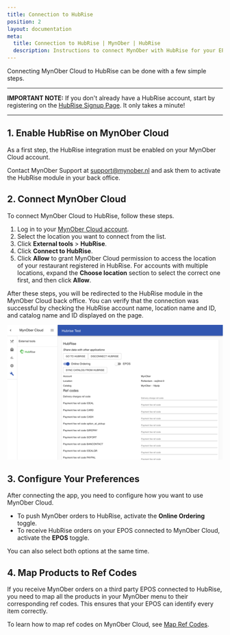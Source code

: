 ```yaml
---
title: Connection to HubRise
position: 2
layout: documentation
meta:
  title: Connection to HubRise | MynOber | HubRise
  description: Instructions to connect MynOber with HubRise for your EPOS to work with other apps as a cohesive whole. Connect apps and synchronise your data.
---
```


Connecting MynOber Cloud to HubRise can be done with a few simple steps.

---

**IMPORTANT NOTE:** If you don't already have a HubRise account, start by registering on the [HubRise Signup Page](https://manager.hubrise.com/signup). It only takes a minute!

---

## 1. Enable HubRise on MynOber Cloud

As a first step, the HubRise integration must be enabled on your MynOber Cloud account.

Contact MynOber Support at [support@mynober.nl](mailto:support@mynober.nl) and ask them to activate the HubRise module in your back office.

## 2. Connect MynOber Cloud

To connect MynOber Cloud to HubRise, follow these steps.

1. Log in to your [MynOber Cloud account](https://cloud.mynober.nl/).
1. Select the location you want to connect from the list.
1. Click **External tools** > **HubRise**.
1. Click **Connect to HubRise**.
1. Click **Allow** to grant MynOber Cloud permission to access the location of your restaurant registered in HubRise. For accounts with multiple locations, expand the **Choose location** section to select the correct one first, and then click **Allow**.

After these steps, you will be redirected to the HubRise module in the MynOber Cloud back office.
You can verify that the connection was successful by checking the HubRise account name, location name and ID, and catalog name and ID displayed on the page.

![MynOber Cloud HubRise Connection Page](../images/001-en-mynober-cloud-hubrise-module.png)

## 3. Configure Your Preferences

After connecting the app, you need to configure how you want to use MynOber Cloud.

- To push MynOber orders to HubRise, activate the **Online Ordering** toggle.
- To receive HubRise orders on your EPOS connected to MynOber Cloud, activate the **EPOS** toggle.

You can also select both options at the same time.

## 4. Map Products to Ref Codes

If you receive MynOber orders on a third party EPOS connected to HubRise, you need to map all the products in your MynOber menu to their corresponding ref codes. This ensures that your EPOS can identify every item correctly.

To learn how to map ref codes on MynOber Cloud, see [Map Ref Codes](/apps/mynober/map-ref-codes).
